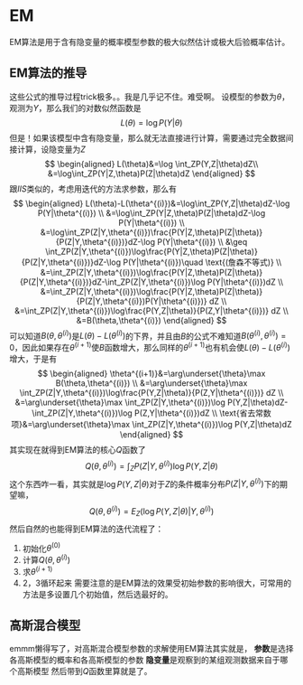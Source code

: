 # EM
EM算法是用于含有隐变量的概率模型参数的极大似然估计或极大后验概率估计。
## EM算法的推导
这些公式的推导过程trick极多。。我是几乎记不住。难受啊。
设模型的参数为$\theta$，观测为$Y$，那么我们的对数似然函数是
$$L(\theta)=\log P(Y|\theta)$$
但是！如果该模型中含有隐变量，那么就无法直接进行计算，需要通过完全数据间接计算，设隐变量为$Z$
$$
    \begin{aligned}
        L(\theta)&=\log \int_ZP(Y,Z|\theta)dZ\\
        &=\log\int_ZP(Y|Z,\theta)P(Z|\theta)dZ
    \end{aligned}
$$
跟$IIS$类似的，考虑用迭代的方法求参数，那么有
$$
    \begin{aligned}
        L(\theta)-L(\theta^{(i)})&=\log\int_ZP(Y,Z|\theta)dZ-\log P(Y|\theta^{(i)}) \\
        &=\log\int_ZP(Y|Z,\theta)P(Z|\theta)dZ-\log P(Y|\theta^{(i)}) \\
        &=\log\int_ZP(Z|Y,\theta^{(i)})\frac{P(Y|Z,\theta)P(Z|\theta)}{P(Z|Y,\theta^{(i)})}dZ-\log P(Y|\theta^{(i)}) \\
        &\geq \int_ZP(Z|Y,\theta^{(i)})\log\frac{P(Y|Z,\theta)P(Z|\theta)}{P(Z|Y,\theta^{(i)})}dZ-\log P(Y|\theta^{(i)})\quad \text{(詹森不等式)} \\
        &=\int_ZP(Z|Y,\theta^{(i)})\log\frac{P(Y|Z,\theta)P(Z|\theta)}{P(Z|Y,\theta^{(i)})}dZ-\int_ZP(Z|Y,\theta^{(i)})\log P(Y|\theta^{(i)})dZ \\
        &=\int_ZP(Z|Y,\theta^{(i)})\log\frac{P(Y|Z,\theta)P(Z|\theta)}{P(Z|Y,\theta^{(i)})P(Y|\theta^{(i)})} dZ \\
        &=\int_ZP(Z|Y,\theta^{(i)})\log\frac{P(Y,Z|\theta)}{P(Z,Y|\theta^{(i)})} dZ \\
        &=B(\theta,\theta^{(i)})
    \end{aligned}
$$
可以知道$B(\theta,\theta^{(i)})$是$L(\theta)-L(\theta^{(i)})$的下界，并且由$B$的公式不难知道$B(\theta^{(i)},\theta^{(i)})=0$，因此如果存在$\theta^{(i+1)}$使$B$函数增大，那么同样的$\theta^{(i+1)}$也有机会使$L(\theta)-L(\theta^{(i)})$增大，于是有
$$
    \begin{aligned}
        \theta^{(i+1)}&=\arg\underset{\theta}\max B(\theta,\theta^{(i)}) \\
        &=\arg\underset{\theta}\max \int_ZP(Z|Y,\theta^{(i)})\log\frac{P(Y,Z|\theta)}{P(Z,Y|\theta^{(i)})} dZ \\
        &=\arg\underset{\theta}\max \int_ZP(Z|Y,\theta^{(i)})\log P(Y,Z|\theta)dZ-\int_ZP(Z|Y,\theta^{(i)})\log P(Z,Y|\theta^{(i)})dZ \\
        \text{省去常数项}&=\arg\underset{\theta}\max \int_ZP(Z|Y,\theta^{(i)})\log P(Y,Z|\theta)dZ
    \end{aligned}
$$
其实现在就得到EM算法的核心$Q$函数了
$$Q(\theta,\theta^{(i)})=\int_ZP(Z|Y,\theta^{(i)})\log P(Y,Z|\theta)$$
这个东西咋一看，其实就是$\log P(Y,Z|\theta)$对于$Z$的条件概率分布$P(Z|Y,\theta^{(i)})$下的期望嘛，
$$Q(\theta,\theta^{(i)})=E_Z(\log P(Y,Z|\theta)|Y,\theta^{(i)})$$
然后自然的也能得到EM算法的迭代流程了：
1. 初始化$\theta^{(0)}$
2. 计算$Q(\theta,\theta^{(i)})$
3. 求$\theta^{(i+1)}$
4. 2，3循环起来
需要注意的是EM算法的效果受初始参数的影响很大，可常用的方法是多设置几个初始值，然后选最好的。

## 高斯混合模型
emmm懒得写了，对高斯混合模型参数的求解使用EM算法其实就是，
**参数**是选择各高斯模型的概率和各高斯模型的参数
**隐变量**是观察到的某组观测数据来自于哪个高斯模型
然后带到$Q$函数里算就是了。
